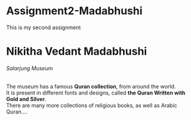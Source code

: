 # Assignment2-Madabhushi
This is my second assignment
# Nikitha Vedant Madabhushi
###### Salarjung Museum
The museum has a famous **Quran collection**, from around the world. <br> It is present in different fonts and designs, called **the Quran Written with Gold and Silver**.<br> There are many more collections of religious books, as well as Arabic Quran....
